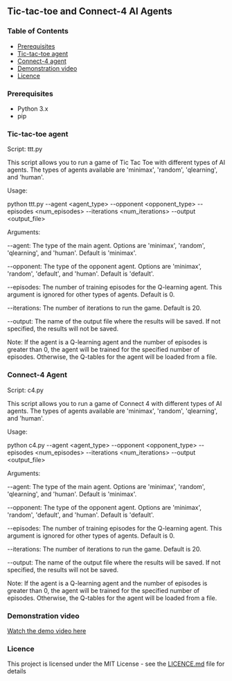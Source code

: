 ## Tic-tac-toe and Connect-4 AI Agents

### Table of Contents
- [Prerequisites](#prerequisites)
- [Tic-tac-toe agent](#tic-tac-toe-agent)
- [Connect-4 agent](#connect-4-agent)
- [Demonstration video](#demonstration-video)
- [Licence](#licence)

### Prerequisites

- Python 3.x
- pip

### Tic-tac-toe agent

Script: ttt.py

This script allows you to run a game of Tic Tac Toe with different types of AI agents. The types of agents available are 'minimax', 'random', 'qlearning', and 'human'. 

Usage:

python ttt.py --agent <agent_type> --opponent <opponent_type> --episodes <num_episodes> --iterations <num_iterations> --output <output_file>

Arguments:

--agent: The type of the main agent. Options are 'minimax', 'random', 'qlearning', and 'human'. Default is 'minimax'.

--opponent: The type of the opponent agent. Options are 'minimax', 'random', 'default', and 'human'. Default is 'default'.

--episodes: The number of training episodes for the Q-learning agent. This argument is ignored for other types of agents. Default is 0.

--iterations: The number of iterations to run the game. Default is 20.

--output: The name of the output file where the results will be saved. If not specified, the results will not be saved.

Note: If the agent is a Q-learning agent and the number of episodes is greater than 0, the agent will be trained for the specified number of episodes. Otherwise, the Q-tables for the agent will be loaded from a file.

### Connect-4 Agent

Script: c4.py

This script allows you to run a game of Connect 4 with different types of AI agents. The types of agents available are 'minimax', 'random', 'qlearning', and 'human'. 

Usage:

python c4.py --agent <agent_type> --opponent <opponent_type> --episodes <num_episodes> --iterations <num_iterations> --output <output_file>

Arguments:

--agent: The type of the main agent. Options are 'minimax', 'random', 'qlearning', and 'human'. Default is 'minimax'.

--opponent: The type of the opponent agent. Options are 'minimax', 'random', 'default', and 'human'. Default is 'default'.

--episodes: The number of training episodes for the Q-learning agent. This argument is ignored for other types of agents. Default is 0.

--iterations: The number of iterations to run the game. Default is 20.

--output: The name of the output file where the results will be saved. If not specified, the results will not be saved.

Note: If the agent is a Q-learning agent and the number of episodes is greater than 0, the agent will be trained for the specified number of episodes. Otherwise, the Q-tables for the agent will be loaded from a file.

### Demonstration video

[Watch the demo video here](https://drive.google.com/file/d/1TjYmWPyJSXqX6RgH1ZQe2pBgGVoIlEPu/view?usp=drive_link)

### Licence

This project is licensed under the MIT License - see the [LICENCE.md](LICENCE.md) file for details
